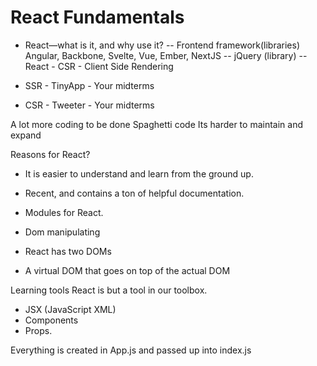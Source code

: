 # React Fundamentals
- React—what is it, and why use it?
-- Frontend framework(libraries) Angular, Backbone, Svelte, Vue, Ember, NextJS
-- jQuery (library)
-- React - CSR - Client Side Rendering

- SSR - TinyApp - Your midterms
- CSR - Tweeter - Your midterms

A lot more coding to be done
Spaghetti code
Its harder to maintain and expand

Reasons for React?
- It is easier to understand and learn from the ground up.
- Recent, and contains a ton of helpful documentation.
- Modules for React.


- Dom manipulating

- React has two DOMs

- A virtual DOM that goes on top of the actual DOM

Learning tools
React is but a tool in our toolbox.

- JSX (JavaScript XML)
- Components
- Props.


Everything is created in App.js and passed up into index.js

